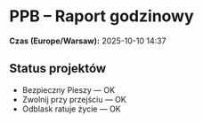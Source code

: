 # PPB – Raport godzinowy
**Czas (Europe/Warsaw):** 2025-10-10 14:37

## Status projektów
- Bezpieczny Pieszy — OK
- Zwolnij przy przejściu — OK
- Odblask ratuje życie — OK

